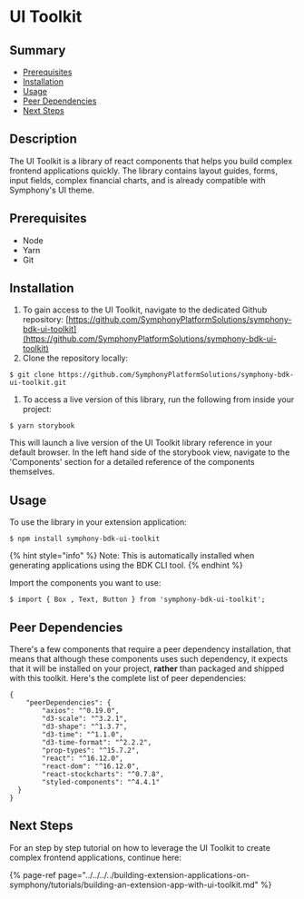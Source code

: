 # UI Toolkit

## Summary

* [Prerequisites](ui-toolkit.md#prerequisites)
* [Installation](ui-toolkit.md#installation)
* [Usage](ui-toolkit.md#usage)
* [Peer Dependencies](ui-toolkit.md#peer-dependencies)
* [Next Steps](ui-toolkit.md#next-steps)

## Description

The UI Toolkit is a library of react components that helps you build complex frontend applications quickly. The library contains layout guides, forms, input fields, complex financial charts, and is already compatible with Symphony's UI theme.

## Prerequisites

* Node
* Yarn
* Git

## Installation

1. To gain access to the UI Toolkit, navigate to the dedicated Github repository: [https://github.com/SymphonyPlatformSolutions/symphony-bdk-ui-toolkit](https://github.com/SymphonyPlatformSolutions/symphony-bdk-ui-toolkit)
2. Clone the repository locally:

```text
$ git clone https://github.com/SymphonyPlatformSolutions/symphony-bdk-ui-toolkit.git
```

1. To access a live version of this library, run the following from inside your project:

```text
$ yarn storybook
```

This will launch a live version of the UI Toolkit library reference in your default browser. In the left hand side of the storybook view, navigate to the 'Components' section for a detailed reference of the components themselves.

## Usage

To use the library in your extension application:

```text
$ npm install symphony-bdk-ui-toolkit
```

{% hint style="info" %}
Note: This is automatically installed when generating applications using the BDK CLI tool.
{% endhint %}

Import the components you want to use:

```text
$ import { Box , Text, Button } from 'symphony-bdk-ui-toolkit';
```

## Peer Dependencies

There's a few components that require a peer dependency installation, that means that although these components uses such dependency, it expects that it will be installed on your project, **rather** than packaged and shipped with this toolkit. Here's the complete list of peer dependencies:

```text
{
    "peerDependencies": {
        "axios": "^0.19.0",
        "d3-scale": "^3.2.1",
        "d3-shape": "^1.3.7",
        "d3-time": "^1.1.0",
        "d3-time-format": "^2.2.2",
        "prop-types": "^15.7.2",
        "react": "^16.12.0",
        "react-dom": "^16.12.0",
        "react-stockcharts": "^0.7.8",
        "styled-components": "^4.4.1"
  }
}
```

## Next Steps

For an step by step tutorial on how to leverage the UI Toolkit to create complex frontend applications, continue here:

{% page-ref page="../../../../building-extension-applications-on-symphony/tutorials/building-an-extension-app-with-ui-toolkit.md" %}


